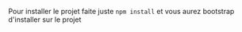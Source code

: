 Pour installer le projet faite juste ```npm install``` et vous aurez bootstrap d'installer sur le projet
